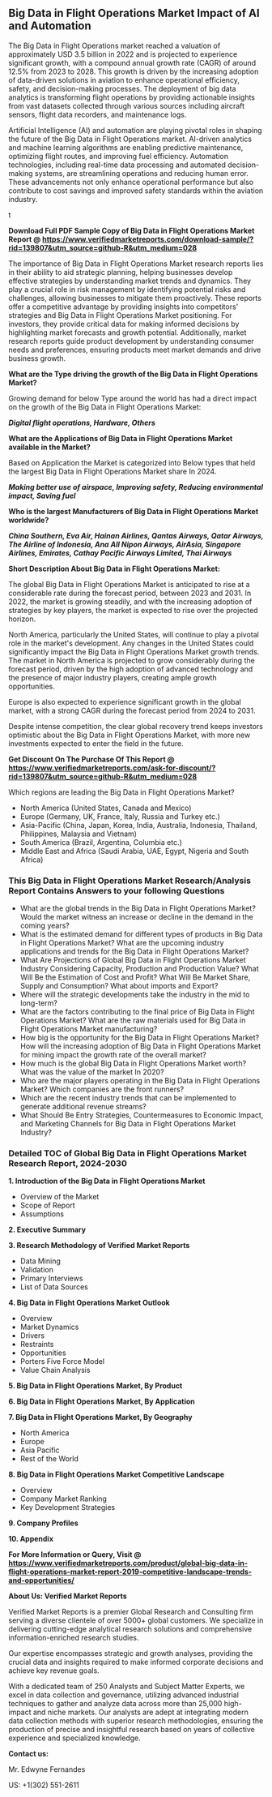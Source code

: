 <h2>Big Data in Flight Operations Market Impact of AI and Automation</h2><p>The Big Data in Flight Operations market reached a valuation of approximately USD 3.5 billion in 2022 and is projected to experience significant growth, with a compound annual growth rate (CAGR) of around 12.5% from 2023 to 2028. This growth is driven by the increasing adoption of data-driven solutions in aviation to enhance operational efficiency, safety, and decision-making processes. The deployment of big data analytics is transforming flight operations by providing actionable insights from vast datasets collected through various sources including aircraft sensors, flight data recorders, and maintenance logs.</p><p>Artificial Intelligence (AI) and automation are playing pivotal roles in shaping the future of the Big Data in Flight Operations market. AI-driven analytics and machine learning algorithms are enabling predictive maintenance, optimizing flight routes, and improving fuel efficiency. Automation technologies, including real-time data processing and automated decision-making systems, are streamlining operations and reducing human error. These advancements not only enhance operational performance but also contribute to cost savings and improved safety standards within the aviation industry.</p>t</p><p id="" class=""><strong>Download Full PDF Sample Copy of Big Data in Flight Operations Market Report @ <a href="https://www.verifiedmarketreports.com/download-sample/?rid=139807&utm_source=github-R&utm_medium=028" target="_blank">https://www.verifiedmarketreports.com/download-sample/?rid=139807&utm_source=github-R&utm_medium=028</a></strong></p><p>The importance of&nbsp;Big Data in Flight Operations Market research reports lies in their ability to aid strategic planning, helping businesses develop effective strategies by understanding market trends and dynamics. They play a crucial role in risk management by identifying potential risks and challenges, allowing businesses to mitigate them proactively. These reports offer a competitive advantage by providing insights into competitors' strategies and Big Data in Flight Operations Market positioning. For investors, they provide critical data for making informed decisions by highlighting market forecasts and growth potential. Additionally, market research reports guide product development by understanding consumer needs and preferences, ensuring products meet market demands and drive business growth.</p><p><strong>What are the&nbsp;Type driving the growth of the Big Data in Flight Operations Market?</strong></p><p id="" class="">Growing demand for below Type around the world has had a direct impact on the growth of the Big Data in Flight Operations Market:</p><em><strong>Digital flight operations, Hardware, Others</strong></em></p><strong>What are the&nbsp;Applications&nbsp;of Big Data in Flight Operations Market available in the Market?</strong></p><p id="" class="">Based on Application the Market is categorized into Below types that held the largest Big Data in Flight Operations Market share In 2024.</p><em><strong>Making better use of airspace, Improving safety, Reducing environmental impact, Saving fuel</strong></em></p><strong>Who is the largest Manufacturers of Big Data in Flight Operations Market worldwide?</strong></p><p><em><strong>China Southern, Eva Air, Hainan Airlines, Qantas Airways, Qatar Airways, The Airline of Indonesia, Ana All Nipon Airways, AirAsia, Singapore Airlines, Emirates, Cathay Pacific Airways Limited, Thai Airways</strong></em></p><p id="" class=""><strong>Short Description About Big Data in Flight Operations Market:</strong></p><p>The global Big Data in Flight Operations Market is anticipated to rise at a considerable rate during the forecast period, between 2023 and 2031. In 2022, the market is growing steadily, and with the increasing adoption of strategies by key players, the market is expected to rise over the projected horizon.</p><p>North America, particularly the United States, will continue to play a pivotal role in the market's development. Any changes in the United States could significantly impact the Big Data in Flight Operations Market growth trends. The market in North America is projected to grow considerably during the forecast period, driven by the high adoption of advanced technology and the presence of major industry players, creating ample growth opportunities.</p><p>Europe is also expected to experience significant growth in the global market, with a strong CAGR during the forecast period from 2024 to 2031.</p><p>Despite intense competition, the clear global recovery trend keeps investors optimistic about the Big Data in Flight Operations Market, with more new investments expected to enter the field in the future.</p><p id="" class=""><strong>Get Discount On The Purchase Of This Report @ <a href="https://www.verifiedmarketreports.com/ask-for-discount/?rid=139807&utm_source=github-R&utm_medium=028" target="_blank">https://www.verifiedmarketreports.com/ask-for-discount/?rid=139807&utm_source=github-R&utm_medium=028</a></strong></p>Which regions are leading the Big Data in Flight Operations Market?</p><ul><li>North America (United States, Canada and Mexico)</li><li>Europe (Germany, UK, France, Italy, Russia and Turkey etc.)</li><li>Asia-Pacific (China, Japan, Korea, India, Australia, Indonesia, Thailand, Philippines, Malaysia and Vietnam)</li><li>South America (Brazil, Argentina, Columbia etc.)</li><li>Middle East and Africa (Saudi Arabia, UAE, Egypt, Nigeria and South Africa)</li></ul><h3 id="" class="">This Big Data in Flight Operations Market Research/Analysis Report Contains Answers to your following Questions</h3><ul><li>What are the global trends in the Big Data in Flight Operations Market? Would the market witness an increase or decline in the demand in the coming years?</li><li>What is the estimated demand for different types of products in Big Data in Flight Operations Market? What are the upcoming industry applications and trends for the Big Data in Flight Operations Market?</li><li>What Are Projections of Global Big Data in Flight Operations Market Industry Considering Capacity, Production and Production Value? What Will Be the Estimation of Cost and Profit? What Will Be Market Share, Supply and Consumption? What about imports and Export?</li><li>Where will the strategic developments take the industry in the mid to long-term?</li><li>What are the factors contributing to the final price of Big Data in Flight Operations Market? What are the raw materials used for Big Data in Flight Operations Market manufacturing?</li><li>How big is the opportunity for the Big Data in Flight Operations Market? How will the increasing adoption of Big Data in Flight Operations Market for mining impact the growth rate of the overall market?</li><li>How much is the global Big Data in Flight Operations Market worth? What was the value of the market In 2020?</li><li>Who are the major players operating in the Big Data in Flight Operations Market? Which companies are the front runners?</li><li>Which are the recent industry trends that can be implemented to generate additional revenue streams?</li><li>What Should Be Entry Strategies, Countermeasures to Economic Impact, and Marketing Channels for Big Data in Flight Operations Market Industry?</li></ul><h3 id="" class="">Detailed TOC of Global Big Data in Flight Operations Market Research Report, 2024-2030</h3><p id="" class=""><strong>1. Introduction of the Big Data in Flight Operations Market</strong></p><ul><li>Overview of the Market</li><li>Scope of Report</li><li>Assumptions</li></ul><p id="" class=""><strong>2. Executive Summary</strong></p><p id="" class=""><strong>3. Research Methodology of Verified Market Reports</strong></p><ul><li>Data Mining</li><li>Validation</li><li>Primary Interviews</li><li>List of Data Sources</li></ul><p id="" class=""><strong>4. Big Data in Flight Operations Market Outlook</strong></p><ul><li>Overview</li><li>Market Dynamics</li><li>Drivers</li><li>Restraints</li><li>Opportunities</li><li>Porters Five Force Model</li><li>Value Chain Analysis</li></ul><p id="" class=""><strong>5. Big Data in Flight Operations Market, By Product</strong></p><p id="" class=""><strong>6. Big Data in Flight Operations Market, By Application</strong></p><p id="" class=""><strong>7. Big Data in Flight Operations Market, By Geography</strong></p><ul><li>North America</li><li>Europe</li><li>Asia Pacific</li><li>Rest of the World</li></ul><p id="" class=""><strong>8. Big Data in Flight Operations Market Competitive Landscape</strong></p><ul><li>Overview</li><li>Company Market Ranking</li><li>Key Development Strategies</li></ul><p id="" class=""><strong>9. Company Profiles</strong></p><p id="" class=""><strong>10. Appendix</strong></p><p id="" class=""><strong>For More Information or Query, Visit @ <a href="https://www.verifiedmarketreports.com/product/global-big-data-in-flight-operations-market-report-2019-competitive-landscape-trends-and-opportunities/" target="_blank">https://www.verifiedmarketreports.com/product/global-big-data-in-flight-operations-market-report-2019-competitive-landscape-trends-and-opportunities/</a></strong></p><p id="" class=""><strong>About Us: Verified Market Reports</strong></p><p id="" class="">Verified Market Reports is a premier Global Research and Consulting firm serving a diverse clientele of over 5000+ global customers. We specialize in delivering cutting-edge analytical research solutions and comprehensive information-enriched research studies.</p><p id="" class="">Our expertise encompasses strategic and growth analyses, providing the crucial data and insights required to make informed corporate decisions and achieve key revenue goals.</p><p id="" class="">With a dedicated team of 250 Analysts and Subject Matter Experts, we excel in data collection and governance, utilizing advanced industrial techniques to gather and analyze data across more than 25,000 high-impact and niche markets. Our analysts are adept at integrating modern data collection methods with superior research methodologies, ensuring the production of precise and insightful research based on years of collective experience and specialized knowledge.</p><p id="" class=""><strong>Contact us:</strong></p><p id="" class="">Mr. Edwyne Fernandes</p><p id="" class="">US: +1(302) 551-2611</p>